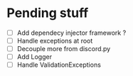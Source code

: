 # Pending stuff

- [ ] Add dependecy injector framework ?
- [ ] Handle exceptions at root
- [ ] Decouple more from discord.py
- [ ] Add Logger
- [ ] Handle ValidationExceptions
